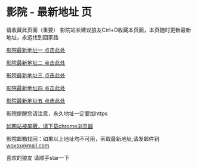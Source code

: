 # 影院 - 最新地址 页

请收藏此页面（重要）
影院站长建议狼友Ctrl+D收藏本页面，本页随时更新最新地址，永远找到回家路

[影院最新地址一 点击此处](https://5ggmq.buzz/) 

[影院最新地址二 点击此处](https://5ggmm.buzz/) 

[影院最新地址三 点击此处](https://5ggmv.buzz/) 

[影院最新地址四 点击此处](https://5ggms.buzz/) 

[影院最新地址五 点击此处](https://5ggmt.buzz/) 

影院提醒您请注意，永久地址一定要加https

[如网站被屏蔽，请下载chrome浏览器](https://8xe23.com/chrome_93.0.4577.82.apk) 

影院邮箱找回：如果以上地址均不可用，索取最新地址,请发邮件到 woxsx@mail.com

喜欢的狼友 请顺手star一下
